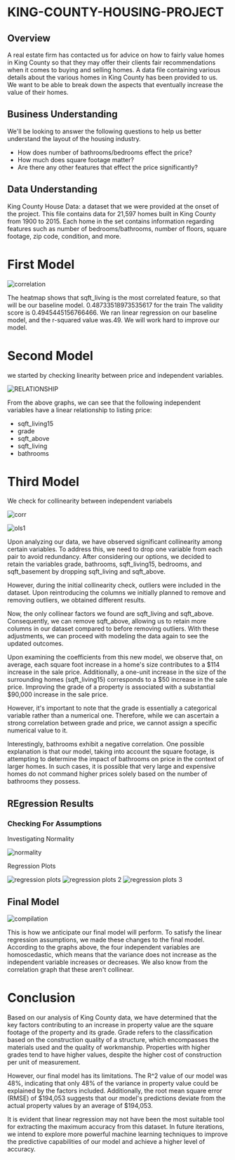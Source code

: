 # KING-COUNTY-HOUSING-PROJECT

## Overview
A real estate firm has contacted us for advice on how to fairly value homes in King County so that they may offer their clients fair recommendations when it comes to buying and selling homes. A data file containing various details about the various homes in King County has been provided to us. We want to be able to break down the aspects that eventually increase the value of their homes.
## Business Understanding
We'll be looking to answer the following questions to help us better understand the layout of the housing industry.

* How does number of bathrooms/bedrooms effect the price?
* How much does square footage matter?
* Are there any other features that effect the price significantly?

## Data Understanding

King County House Data: a dataset that we were provided at the onset of the project. This file contains data for 21,597 homes built in King County from 1900 to 2015. Each home in the set contains information regarding features such as number of bedrooms/bathrooms, number of floors, square footage, zip code, condition, and more.  

# First Model

![correlation](https://github.com/JosephMwaniki/KING-COUNTY-HOUSING-PROJECT/assets/133277796/5b0f4a5c-2b06-41e8-80c9-3f73c88d4c05)

The heatmap shows that sqft_living is the most correlated feature, so that will be our baseline model. 0.48733518973535617 for the train The validity score is 0.4945445156766466.
We ran linear regression on our baseline model, and the r-squared value was.49. We will work hard to improve our model.

# Second Model
we started by checking linearity between price and independent variables.

![RELATIONSHIP](https://github.com/JosephMwaniki/KING-COUNTY-HOUSING-PROJECT/assets/133277796/c165e4ab-5514-4e9f-9612-8476532dfa5a)

From the above graphs, we can see that the following independent variables have a linear relationship to listing price:

* sqft_living15
* grade
* sqft_above
* sqft_living
* bathrooms

# Third Model
We check for collinearity between independent variabels

![corr](https://github.com/JosephMwaniki/KING-COUNTY-HOUSING-PROJECT/assets/133277796/82e15018-7d5c-4911-b060-9b597d5b2ef0)

![ols1](https://github.com/JosephMwaniki/KING-COUNTY-HOUSING-PROJECT/assets/133277796/78f86ba9-2297-492a-ac97-5c87472981d2)

Upon analyzing our data, we have observed significant collinearity among certain variables. To address this, we need to drop one variable from each pair to avoid redundancy. After considering our options, we decided to retain the variables grade, bathrooms, sqft_living15, bedrooms, and sqft_basement by dropping sqft_living and sqft_above.

However, during the initial collinearity check, outliers were included in the dataset. Upon reintroducing the columns we initially planned to remove and removing outliers, we obtained different results.

Now, the only collinear factors we found are sqft_living and sqft_above. Consequently, we can remove sqft_above, allowing us to retain more columns in our dataset compared to before removing outliers. With these adjustments, we can proceed with modeling the data again to see the updated outcomes.

Upon examining the coefficients from this new model, we observe that, on average, each square foot increase in a home's size contributes to a $114 increase in the sale price. Additionally, a one-unit increase in the size of the surrounding homes (sqft_living15) corresponds to a $50 increase in the sale price. Improving the grade of a property is associated with a substantial $90,000 increase in the sale price.

However, it's important to note that the grade is essentially a categorical variable rather than a numerical one. Therefore, while we can ascertain a strong correlation between grade and price, we cannot assign a specific numerical value to it.

Interestingly, bathrooms exhibit a negative correlation. One possible explanation is that our model, taking into account the square footage, is attempting to determine the impact of bathrooms on price in the context of larger homes. In such cases, it is possible that very large and expensive homes do not command higher prices solely based on the number of bathrooms they possess.

## REgression Results

### Checking For Assumptions
Investigating Normality

![normality](https://github.com/JosephMwaniki/KING-COUNTY-HOUSING-PROJECT/assets/133277796/afd89f49-300b-4435-ae5b-2b6790b272dc)

Regression Plots

![regression plots](https://github.com/JosephMwaniki/KING-COUNTY-HOUSING-PROJECT/assets/133277796/11a0b97c-006c-4ee6-a24d-6775e7438128)
![regression plots 2](https://github.com/JosephMwaniki/KING-COUNTY-HOUSING-PROJECT/assets/133277796/09cb38a4-b0a1-4786-a83e-468c4cdc6239)
![regression plots 3](https://github.com/JosephMwaniki/KING-COUNTY-HOUSING-PROJECT/assets/133277796/66f59bf2-1d9f-4b8f-a619-c552e7c3dddb)


## Final Model

![compilation](https://github.com/JosephMwaniki/KING-COUNTY-HOUSING-PROJECT/assets/133277796/907bb46c-92ce-47f9-808b-80283998ad43)

This is how we anticipate our final model will perform.  To satisfy the linear regression assumptions, we made these changes to the final model. According to the graphs above, the four independent variables are homoscedastic, which means that the variance does not increase as the independent variable increases or decreases. We also know from the correlation graph that these aren't collinear. 

# Conclusion

Based on our analysis of King County data, we have determined that the key factors contributing to an increase in property value are the square footage of the property and its grade. Grade refers to the classification based on the construction quality of a structure, which encompasses the materials used and the quality of workmanship. Properties with higher grades tend to have higher values, despite the higher cost of construction per unit of measurement. 

However, our final model has its limitations. The R^2 value of our model was 48%, indicating that only 48% of the variance in property value could be explained by the factors included. Additionally, the root mean square error (RMSE) of $194,053 suggests that our model's predictions deviate from the actual property values by an average of $194,053. 

It is evident that linear regression may not have been the most suitable tool for extracting the maximum accuracy from this dataset. In future iterations, we intend to explore more powerful machine learning techniques to improve the predictive capabilities of our model and achieve a higher level of accuracy.








